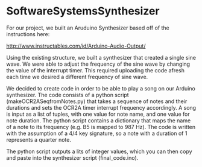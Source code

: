 # SoftwareSystemsSynthesizer
For our project, we built an Aruduino Synthesizer based off of the instructions here:

http://www.instructables.com/id/Arduino-Audio-Output/

Using the existing structure, we built a synthesizer that created a single sine wave. We were able to adjust the frequency of the sine wave by changing the value of the interrupt timer. This required uploading the code afresh each time we desired a different frequency of sine wave.

We decided to create code in order to be able to play a song on our Arduino synthesizer. The code consists of a python script (makeOCR2ASeqfromNotes.py) that takes a sequence of notes and their durations and sets the OCR2A timer interrupt frequency accordingly. A song is input as a list of tuples, with one value for note name, and one value for note duration. The python script contains a dictionary that maps the name of a note to its frequency (e.g. B5 is mapped to 987 Hz). The code is written with the assumption of a 4/4 key signature, so a note with a duration of 1 represents a quarter note.

The python script outputs a lits of integer values, which you can then copy and paste into the synthesizer script (final_code.ino).
